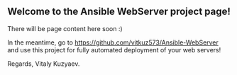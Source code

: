 ## Welcome to the Ansible WebServer project page!

There will be page content here soon :)

In the meantime, go to https://github.com/vitkuz573/Ansible-WebServer and use this project for fully automated deployment of your web servers!

Regards, Vitaly Kuzyaev.
